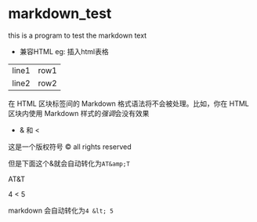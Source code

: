 markdown_test
=============
this is a program to test the markdown text

* 兼容HTML
eg: 插入html表格
<table>
  <tr>
    <td>line1</td>
    <td>row1</td>
  </tr>
  <tr>
    <td>line2</td>
    <td>row2</td>
  </tr>
</table>

在 HTML 区块标签间的 Markdown 格式语法将不会被处理。比如，你在 HTML 区块内使用 Markdown 样式的*强调*会没有效果

* & 和 < 

这是一个版权符号 
&copy; all rights reserved

但是下面这个&就会自动转化为`AT&amp;T`

AT&T

4 < 5

markdown 会自动转化为`4 &lt; 5`

